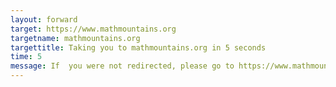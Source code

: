 ```yaml
---
layout: forward
target: https://www.mathmountains.org
targetname: mathmountains.org
targettitle: Taking you to mathmountains.org in 5 seconds
time: 5
message: If  you were not redirected, please go to https://www.mathmountains.org
---
```




